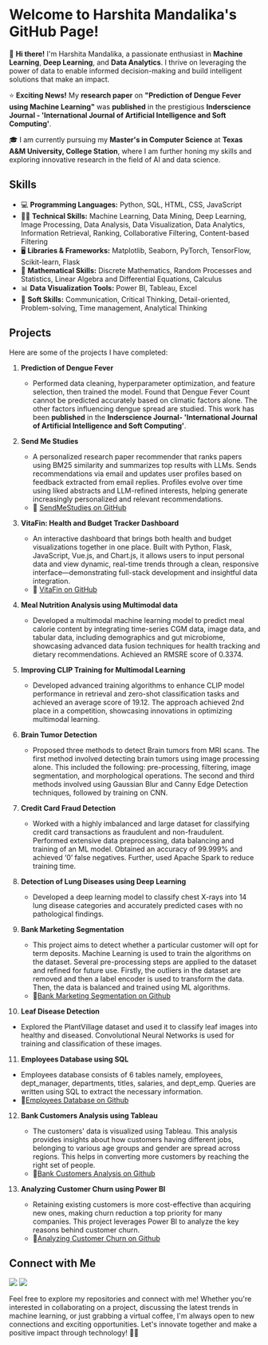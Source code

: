 # Welcome to Harshita Mandalika's GitHub Page!

👋 **Hi there!** I'm Harshita Mandalika, a passionate enthusiast in **Machine Learning**, **Deep Learning**, and **Data Analytics**. I thrive on leveraging the power of data to enable informed decision-making and build intelligent solutions that make an impact.

⭐ **Exciting News!** My **research paper** on **"Prediction of Dengue Fever using Machine Learning"** was **published** in the prestigious **Inderscience Journal - 'International Journal of Artificial Intelligence and Soft Computing'**.

🎓 I am currently pursuing my **Master's in Computer Science** at **Texas A&M University, College Station**, where I am further honing my skills and exploring innovative research in the field of AI and data science.

## Skills

- 💻 **Programming Languages:** Python, SQL, HTML, CSS, JavaScript
- 👩‍💻 **Technical Skills:** Machine Learning, Data Mining, Deep Learning, Image Processing, Data Analysis, Data Visualization, Data Analytics, Information Retrieval, Ranking, Collaborative Filtering, Content-based Filtering
- 🖥️ **Libraries & Frameworks:** Matplotlib, Seaborn, PyTorch, TensorFlow, Scikit-learn, Flask
- 🟰 **Mathematical Skills:** Discrete Mathematics, Random Processes and Statistics, Linear Algebra and Differential Equations, Calculus
- 📊 **Data Visualization Tools:** Power BI, Tableau, Excel
- 🌈 **Soft Skills:**  Communication, Critical Thinking, Detail-oriented, Problem-solving, Time management, Analytical Thinking

## Projects

Here are some of the projects I have completed:

1. **Prediction of Dengue Fever**
   - Performed data cleaning, hyperparameter optimization, and feature selection, then trained the model. Found that Dengue Fever Count cannot be predicted accurately based on climatic factors alone. The other factors influencing dengue spread are studied. This work has been **published** in the **Inderscience Journal- 'International Journal of Artificial Intelligence and Soft Computing'**.

2. **Send Me Studies**
   - A personalized research paper recommender that ranks papers using BM25 similarity and summarizes top results with LLMs. Sends recommendations via email and updates user profiles based on feedback extracted from email replies. Profiles evolve over time using liked abstracts and LLM-refined interests, helping generate increasingly personalized and relevant recommendations.
   - 🔗 [SendMeStudies on GitHub](https://github.com/harshitamandalika/ISR_Project)

3. **VitaFin: Health and Budget Tracker Dashboard**
   - An interactive dashboard that brings both health and budget visualizations together in one place. Built with Python, Flask, JavaScript, Vue.js, and Chart.js, it allows users to input personal data and view dynamic, real-time trends through a clean, responsive interface—demonstrating full-stack development and insightful data integration.
   - 🔗 [VitaFin on GitHub](https://github.com/ApurvaMandalika9/DataVizProject-VitaFin)
   
4. **Meal Nutrition Analysis using Multimodal data**
   -  Developed a multimodal machine learning model to predict meal calorie content by integrating time-series CGM data, image data, and tabular data, including demographics and gut microbiome, showcasing advanced data fusion techniques for health tracking and dietary recommendations. Achieved an RMSRE score of 0.3374.
     
5. **Improving CLIP Training for Multimodal Learning**
   - Developed advanced training algorithms to enhance CLIP model performance in retrieval and zero-shot classification tasks and achieved an average score of 19.12. The approach achieved 2nd place in a competition, showcasing innovations in optimizing multimodal learning.
     
6. **Brain Tumor Detection**
   - Proposed three methods to detect Brain tumors from MRI scans. The first method involved detecting brain tumors using image processing alone. This included the following: pre-processing, filtering, image segmentation, and morphological operations. The second and third methods involved using Gaussian Blur and Canny Edge Detection
techniques, followed by training on CNN.

7. **Credit Card Fraud Detection**
   - Worked with a highly imbalanced and large dataset for classifying credit card transactions as fraudulent and non-fraudulent. Performed extensive data preprocessing, data balancing and training of an ML model. Obtained an accuracy of 99.999% and achieved ‘0’ false negatives. Further, used Apache Spark to reduce training time.

8. **Detection of Lung Diseases using Deep Learning**
   - Developed a deep learning model to classify chest X-rays into 14 lung disease categories and accurately predicted cases with no pathological findings.

9. **Bank Marketing Segmentation**
    - This project aims to detect whether a particular customer will opt for term deposits. Machine Learning is used to train the algorithms on the dataset. Several pre-processing steps are applied to the dataset and refined for future use. Firstly, the outliers in the dataset are removed and then a label encoder is used to transform the data. Then, the data is balanced and trained using ML algorithms.
    - 🔗[Bank Marketing Segmentation on Github](https://github.com/harshitamandalika/Bank-Marketing-Segmentation)

11. **Leaf Disease Detection**
   - Explored the PlantVillage dataset and used it to classify leaf images into healthy and diseased. Convolutional Neural Networks is used for training and classification of these images.

11. **Employees Database using SQL**
   - Employees database consists of 6 tables namely, employees, dept_manager, departments, titles, salaries, and dept_emp. Queries are written using SQL to extract the necessary information.
   - 🔗[Employees Database on Github](https://github.com/harshitamandalika/Employees-Database-using-SQL)
     
12. **Bank Customers Analysis using Tableau**
    - The customers' data is visualized using Tableau. This analysis provides insights about how customers having different jobs, belonging to various age groups and gender are spread across regions. This helps in converting more customers by reaching the right set of people.
    - 🔗[Bank Customers Analysis on Github](https://github.com/harshitamandalika/Bank-Customers-Analysis)

13. **Analyzing Customer Churn using Power BI**
    - Retaining existing customers is more cost-effective than acquiring new ones, making churn reduction a top priority for many companies. This project leverages Power BI to analyze the key reasons behind customer churn.
    - 🔗[Analyzing Customer Churn on Github](https://github.com/harshitamandalika/Analyzing-Customer-Churn-using-PowerBI)

## Connect with Me

<!-- <a href="https://github.com/your-username" target="_blank"><img src="https://img.shields.io/badge/GitHub-181717?style=for-the-badge&logo=github&logoColor=white"></a> -->
<a href="https://www.linkedin.com/in/harshita-mandalika/" target="_blank"><img src="https://img.shields.io/badge/LinkedIn-0077B5?style=for-the-badge&logo=linkedin&logoColor=white"></a>
<a href="mailto:harshitamandalika029@gmail.com" target="_blank"><img src="https://img.shields.io/badge/Email-D14836?style=for-the-badge&logo=gmail&logoColor=white"></a>


Feel free to explore my repositories and connect with me! Whether you're interested in collaborating on a project, discussing the latest trends in machine learning, or just grabbing a virtual coffee, I'm always open to new connections and exciting opportunities. Let's innovate together and make a positive impact through technology! 🚀✨



 



